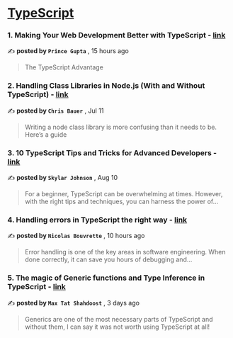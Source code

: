 
<h1><a href=https://medium.com/tag/typescript-tips/recommended target="_blank" rel="noopener noreferrer">TypeScript</a></h1>
<h3>1. Making Your Web Development Better with TypeScript - <a href=https://medium.com/gitconnected/making-your-web-development-better-with-typescript-ad55286126c5?source=tag_recommended_feed---------0-84----------typescript_tips----------7faf068b_e3b3_4e09_87d2_821e9e41b0e1------- target="_blank" rel="noopener noreferrer">link</a></h3>

✍️ **posted by `Prince Gupta`** <date> , 15 hours ago</date>

<blockquote>The TypeScript Advantage</blockquote>

<h3>2. Handling Class Libraries in Node.js (With and Without TypeScript) - <a href=https://medium.com/@chrisbauer.career/handling-class-libraries-in-node-js-with-and-without-typescript-39b73b2186b6?source=tag_recommended_feed---------1-107----------typescript_tips----------7faf068b_e3b3_4e09_87d2_821e9e41b0e1------- target="_blank" rel="noopener noreferrer">link</a></h3>

✍️ **posted by `Chris Bauer`** <date> , Jul 11</date>

<blockquote>Writing a node class library is more confusing than it needs to be. Here’s a guide</blockquote>

<h3>3. 10 TypeScript Tips and Tricks for Advanced Developers - <a href=https://medium.com/@codegirljs/10-typescript-tips-and-tricks-for-advanced-developers-25db6fe6aa72?source=tag_recommended_feed---------2-85----------typescript_tips----------7faf068b_e3b3_4e09_87d2_821e9e41b0e1------- target="_blank" rel="noopener noreferrer">link</a></h3>

✍️ **posted by `Skylar Johnson`** <date> , Aug 10</date>

<blockquote>For a beginner, TypeScript can be overwhelming at times. However, with the right tips and techniques, you can harness the power of…</blockquote>

<h3>4. Handling errors in TypeScript the right way - <a href=https://medium.com/@nbouvrette/handling-errors-in-typescript-the-right-way-ba5e2e8c873?source=tag_recommended_feed---------3-84----------typescript_tips----------7faf068b_e3b3_4e09_87d2_821e9e41b0e1------- target="_blank" rel="noopener noreferrer">link</a></h3>

✍️ **posted by `Nicolas Bouvrette`** <date> , 10 hours ago</date>

<blockquote>Error handling is one of the key areas in software engineering. When done correctly, it can save you hours of debugging and…</blockquote>

<h3>5. The magic of Generic functions and Type Inference in TypeScript - <a href=https://medium.com/@maxtsh/the-magic-of-generic-functions-and-inference-in-typescript-1f943d759b7e?source=tag_recommended_feed---------4-85----------typescript_tips----------7faf068b_e3b3_4e09_87d2_821e9e41b0e1------- target="_blank" rel="noopener noreferrer">link</a></h3>

✍️ **posted by `Max Tat Shahdoost`** <date> , 3 days ago</date>

<blockquote>Generics are one of the most necessary parts of TypeScript and without them, I can say it was not worth using TypeScript at all!</blockquote>

